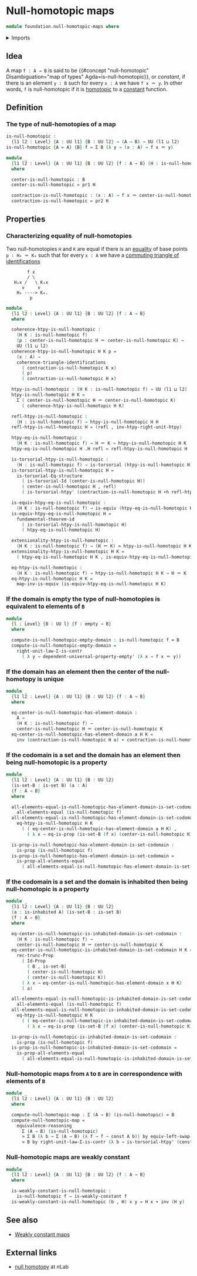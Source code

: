 # Null-homotopic maps

```agda
module foundation.null-homotopic-maps where
```

<details><summary>Imports</summary>

```agda
open import foundation.commuting-triangles-of-identifications
open import foundation.constant-maps
open import foundation.dependent-pair-types
open import foundation.dependent-products-propositions
open import foundation.empty-types
open import foundation.functoriality-dependent-pair-types
open import foundation.fundamental-theorem-of-identity-types
open import foundation.homotopy-induction
open import foundation.identity-types
open import foundation.images
open import foundation.inhabited-types
open import foundation.negation
open import foundation.propositional-truncations
open import foundation.propositions
open import foundation.sets
open import foundation.structure-identity-principle
open import foundation.torsorial-type-families
open import foundation.type-arithmetic-dependent-pair-types
open import foundation.unit-type
open import foundation.universal-property-empty-type
open import foundation.universe-levels
open import foundation.weakly-constant-maps

open import foundation-core.contractible-types
open import foundation-core.equivalences
open import foundation-core.function-types
open import foundation-core.homotopies
```

</details>

## Idea

A map `f : A → B` is said to be
{{#concept "null-homotopic" Disambiguation="map of types" Agda=is-null-homotopic}},
or _constant_, if there is an element `y : B` such for every `x : A` we have
`f x ＝ y`. In other words, `f` is null-homotopic if it is
[homotopic](foundation-core.homotopies.md) to a
[constant](foundation-core.constant-maps.md) function.

## Definition

### The type of null-homotopies of a map

```agda
is-null-homotopic :
  {l1 l2 : Level} {A : UU l1} {B : UU l2} → (A → B) → UU (l1 ⊔ l2)
is-null-homotopic {A = A} {B} f = Σ B (λ y → (x : A) → f x ＝ y)

module _
  {l1 l2 : Level} {A : UU l1} {B : UU l2} {f : A → B} (H : is-null-homotopic f)
  where

  center-is-null-homotopic : B
  center-is-null-homotopic = pr1 H

  contraction-is-null-homotopic : (x : A) → f x ＝ center-is-null-homotopic
  contraction-is-null-homotopic = pr2 H
```

## Properties

### Characterizing equality of null-homotopies

Two null-homotopies `H` and `K` are equal if there is an
[equality](foundation-core.identity-types.md) of base points `p : H₀ ＝ K₀` such
that for every `x : A` we have a
[commuting triangle of identifications](foundation.commuting-triangles-of-identifications.md)

```text
        f x
        / \
   H₁x /   \ K₁x
      ∨     ∨
    H₀ ----> K₀.
         p
```

```agda
module _
  {l1 l2 : Level} {A : UU l1} {B : UU l2} {f : A → B}
  where

  coherence-htpy-is-null-homotopic :
    (H K : is-null-homotopic f)
    (p : center-is-null-homotopic H ＝ center-is-null-homotopic K) →
    UU (l1 ⊔ l2)
  coherence-htpy-is-null-homotopic H K p =
    (x : A) →
    coherence-triangle-identifications
      ( contraction-is-null-homotopic K x)
      ( p)
      ( contraction-is-null-homotopic H x)

  htpy-is-null-homotopic : (H K : is-null-homotopic f) → UU (l1 ⊔ l2)
  htpy-is-null-homotopic H K =
    Σ ( center-is-null-homotopic H ＝ center-is-null-homotopic K)
      ( coherence-htpy-is-null-homotopic H K)

  refl-htpy-is-null-homotopic :
    (H : is-null-homotopic f) → htpy-is-null-homotopic H H
  refl-htpy-is-null-homotopic H = (refl , inv-htpy-right-unit-htpy)

  htpy-eq-is-null-homotopic :
    (H K : is-null-homotopic f) → H ＝ K → htpy-is-null-homotopic H K
  htpy-eq-is-null-homotopic H .H refl = refl-htpy-is-null-homotopic H

  is-torsorial-htpy-is-null-homotopic :
    (H : is-null-homotopic f) → is-torsorial (htpy-is-null-homotopic H)
  is-torsorial-htpy-is-null-homotopic H =
    is-torsorial-Eq-structure
      ( is-torsorial-Id (center-is-null-homotopic H))
      ( center-is-null-homotopic H , refl)
      ( is-torsorial-htpy' (contraction-is-null-homotopic H ∙h refl-htpy))

  is-equiv-htpy-eq-is-null-homotopic :
    (H K : is-null-homotopic f) → is-equiv (htpy-eq-is-null-homotopic H K)
  is-equiv-htpy-eq-is-null-homotopic H =
    fundamental-theorem-id
      ( is-torsorial-htpy-is-null-homotopic H)
      ( htpy-eq-is-null-homotopic H)

  extensionality-htpy-is-null-homotopic :
    (H K : is-null-homotopic f) → (H ＝ K) ≃ htpy-is-null-homotopic H K
  extensionality-htpy-is-null-homotopic H K =
    ( htpy-eq-is-null-homotopic H K , is-equiv-htpy-eq-is-null-homotopic H K)

  eq-htpy-is-null-homotopic :
    (H K : is-null-homotopic f) → htpy-is-null-homotopic H K → H ＝ K
  eq-htpy-is-null-homotopic H K =
    map-inv-is-equiv (is-equiv-htpy-eq-is-null-homotopic H K)
```

### If the domain is empty the type of null-homotopies is equivalent to elements of `B`

```agda
module _
  {l : Level} {B : UU l} {f : empty → B}
  where

  compute-is-null-homotopic-empty-domain : is-null-homotopic f ≃ B
  compute-is-null-homotopic-empty-domain =
    right-unit-law-Σ-is-contr
      ( λ y → dependent-universal-property-empty' (λ x → f x ＝ y))
```

### If the domain has an element then the center of the null-homotopy is unique

```agda
module _
  {l1 l2 : Level} {A : UU l1} {B : UU l2} {f : A → B}
  where

  eq-center-is-null-homotopic-has-element-domain :
    A →
    (H K : is-null-homotopic f) →
    center-is-null-homotopic H ＝ center-is-null-homotopic K
  eq-center-is-null-homotopic-has-element-domain a H K =
    inv (contraction-is-null-homotopic H a) ∙ contraction-is-null-homotopic K a
```

### If the codomain is a set and the domain has an element then being null-homotopic is a property

```agda
module _
  {l1 l2 : Level} {A : UU l1} {B : UU l2}
  (is-set-B : is-set B) (a : A)
  {f : A → B}
  where

  all-elements-equal-is-null-homotopic-has-element-domain-is-set-codomain :
    all-elements-equal (is-null-homotopic f)
  all-elements-equal-is-null-homotopic-has-element-domain-is-set-codomain H K =
    eq-htpy-is-null-homotopic H K
      ( ( eq-center-is-null-homotopic-has-element-domain a H K) ,
        ( λ x → eq-is-prop (is-set-B (f x) (center-is-null-homotopic K))))

  is-prop-is-null-homotopic-has-element-domain-is-set-codomain :
    is-prop (is-null-homotopic f)
  is-prop-is-null-homotopic-has-element-domain-is-set-codomain =
    is-prop-all-elements-equal
      ( all-elements-equal-is-null-homotopic-has-element-domain-is-set-codomain)
```

### If the codomain is a set and the domain is inhabited then being null-homotopic is a property

```agda
module _
  {l1 l2 : Level} {A : UU l1} {B : UU l2}
  (a : is-inhabited A) (is-set-B : is-set B)
  {f : A → B}
  where

  eq-center-is-null-homotopic-is-inhabited-domain-is-set-codomain :
    (H K : is-null-homotopic f) →
    center-is-null-homotopic H ＝ center-is-null-homotopic K
  eq-center-is-null-homotopic-is-inhabited-domain-is-set-codomain H K =
    rec-trunc-Prop
      ( Id-Prop
        ( B , is-set-B)
        ( center-is-null-homotopic H)
        ( center-is-null-homotopic K))
      ( λ x → eq-center-is-null-homotopic-has-element-domain x H K)
      ( a)

  all-elements-equal-is-null-homotopic-is-inhabited-domain-is-set-codomain :
    all-elements-equal (is-null-homotopic f)
  all-elements-equal-is-null-homotopic-is-inhabited-domain-is-set-codomain H K =
    eq-htpy-is-null-homotopic H K
      ( ( eq-center-is-null-homotopic-is-inhabited-domain-is-set-codomain H K) ,
        ( λ x → eq-is-prop (is-set-B (f x) (center-is-null-homotopic K))))

  is-prop-is-null-homotopic-is-inhabited-domain-is-set-codomain :
    is-prop (is-null-homotopic f)
  is-prop-is-null-homotopic-is-inhabited-domain-is-set-codomain =
    is-prop-all-elements-equal
      ( all-elements-equal-is-null-homotopic-is-inhabited-domain-is-set-codomain)
```

### Null-homotopic maps from `A` to `B` are in correspondence with elements of `B`

```agda
module _
  {l1 l2 : Level} {A : UU l1} {B : UU l2}
  where

  compute-null-homotopic-map : Σ (A → B) (is-null-homotopic) ≃ B
  compute-null-homotopic-map =
    equivalence-reasoning
      Σ (A → B) (is-null-homotopic)
      ≃ Σ B (λ b → Σ (A → B) (λ f → f ~ const A b)) by equiv-left-swap-Σ
      ≃ B by right-unit-law-Σ-is-contr (λ b → is-torsorial-htpy' (const A b))
```

### Null-homotopic maps are weakly constant

```agda
module _
  {l1 l2 : Level} {A : UU l1} {B : UU l2} {f : A → B}
  where

  is-weakly-constant-is-null-homotopic :
    is-null-homotopic f → is-weakly-constant f
  is-weakly-constant-is-null-homotopic (b , H) x y = H x ∙ inv (H y)
```

## See also

- [Weakly constant maps](foundation.weakly-constant-maps.md)

## External links

- [null homotopy](https://ncatlab.org/nlab/show/null+homotopy) at $n$Lab
